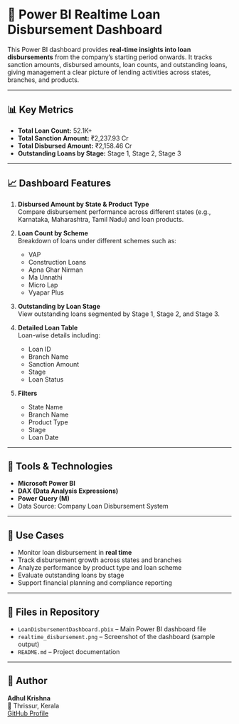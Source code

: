 # 🏦 Power BI Realtime Loan Disbursement Dashboard

This Power BI dashboard provides **real-time insights into loan disbursements** from the company’s starting period onwards. It tracks sanction amounts, disbursed amounts, loan counts, and outstanding loans, giving management a clear picture of lending activities across states, branches, and products.

---

## 📊 Key Metrics

- **Total Loan Count:** 52.1K+
- **Total Sanction Amount:** ₹2,237.93 Cr
- **Total Disbursed Amount:** ₹2,158.46 Cr
- **Outstanding Loans by Stage:** Stage 1, Stage 2, Stage 3

---

## 📈 Dashboard Features

1. **Disbursed Amount by State & Product Type**  
   Compare disbursement performance across different states (e.g., Karnataka, Maharashtra, Tamil Nadu) and loan products.

2. **Loan Count by Scheme**  
   Breakdown of loans under different schemes such as:  
   - VAP  
   - Construction Loans  
   - Apna Ghar Nirman  
   - Ma Unnathi  
   - Micro Lap  
   - Vyapar Plus  

3. **Outstanding by Loan Stage**  
   View outstanding loans segmented by Stage 1, Stage 2, and Stage 3.

4. **Detailed Loan Table**  
   Loan-wise details including:
   - Loan ID  
   - Branch Name  
   - Sanction Amount  
   - Stage  
   - Loan Status  

5. **Filters**  
   - State Name  
   - Branch Name  
   - Product Type  
   - Stage  
   - Loan Date  

---

## 🧰 Tools & Technologies

- **Microsoft Power BI**  
- **DAX (Data Analysis Expressions)**  
- **Power Query (M)**  
- Data Source: Company Loan Disbursement System  

---

## 🎯 Use Cases

- Monitor loan disbursement in **real time**  
- Track disbursement growth across states and branches  
- Analyze performance by product type and loan scheme  
- Evaluate outstanding loans by stage  
- Support financial planning and compliance reporting  

---

## 📁 Files in Repository

- `LoanDisbursementDashboard.pbix` – Main Power BI dashboard file  
- `realtime_disbursement.png` – Screenshot of the dashboard (sample output)  
- `README.md` – Project documentation  

---

## 👤 Author

**Adhul Krishna**  
📍 Thrissur, Kerala  
[GitHub Profile](https://github.com/adhulkrishna)  


